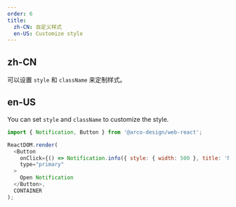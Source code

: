 ```yaml
---
order: 6
title:
  zh-CN: 自定义样式
  en-US: Customize style
---
```


## zh-CN

可以设置 `style` 和 `className` 来定制样式。

## en-US

You can set `style` and `className` to customize the style.

```js
import { Notification, Button } from '@arco-design/web-react';

ReactDOM.render(
  <Button
    onClick={() => Notification.info({ style: { width: 500 }, title: 'Notification', content: 'This is a notification! This is a notification! This is a notification! This is a notification! ' })}
    type="primary"
  >
    Open Notification
  </Button>,
  CONTAINER
);
```
